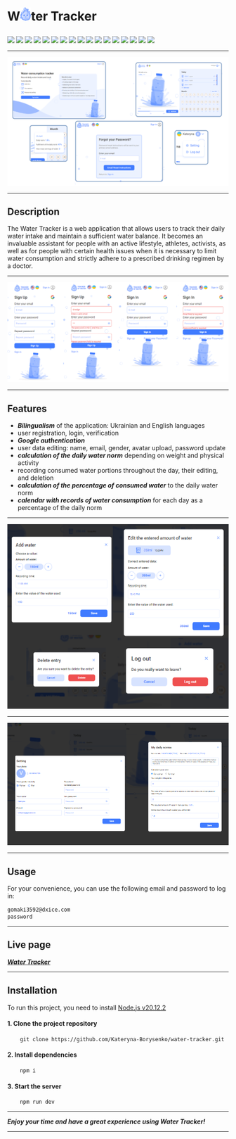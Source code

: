 # <p>W<img src="./public/logo.svg" width="25">ter Tracker</p>

<p>
    <a href="https://developer.mozilla.org/en-US/docs/Web/JavaScript"><img src="https://img.shields.io/badge/JavaScript-cyan" /></a>
    <a href="https://react.dev/"><img src="https://img.shields.io/badge/React-blue"  /></a>
    <a href="https://redux.js.org/"><img src="https://img.shields.io/badge/Redux-darkblue"  /></a>
    <a href="https://redux-toolkit.js.org/"><img src="https://img.shields.io/badge/reduxToolkit-steelblue" /></a>
    <a href="https://redux.js.org/usage/writing-logic-thunks"><img src="https://img.shields.io/badge/ReduxThunk-blue"  /></a>
    <a href="https://www.npmjs.com/package/cloudinary"><img src="https://img.shields.io/badge/cloudniry-cyan" /></a>
    <a href="https://axios-http.com/docs/intro"><img src="https://img.shields.io/badge/Axios-steelblue" /></a>
    <a href="https://www.npmjs.com/package/yup"><img src="https://img.shields.io/badge/Yup-darkblue"  /></a>
    <a href="https://ant.design/"><img src="https://img.shields.io/badge/Antd-blue"  /></a>
    <a href="https://www.npmjs.com/package/dayjs"><img src="https://img.shields.io/badge/dayjs-cyan" /></a>
    <a href="https://formik.org/docs/overview"><img src="https://img.shields.io/badge/formik-steelblue"  /></a>
    <a href="https://react.i18next.com/"><img src="https://img.shields.io/badge/reactI18next-darkblue" /></a>
    <a href="https://www.npmjs.com/package/redux-persist"><img src="https://img.shields.io/badge/reduxPersist-blue" /></a>
    <a href="https://www.npmjs.com/package/react-toastify"><img src="https://img.shields.io/badge/reactToastify-cyan"  /></a>
    <a href="https://www.npmjs.com/package/reselect"><img src="https://img.shields.io/badge/reselect-steelblue"  /></a>
    <a href="https://www.npmjs.com/package/react-spinners"><img src="https://img.shields.io/badge/reactSpinners-darkblue" /></a>
    <a href="https://www.npmjs.com/package/react-icons"><img src="https://img.shields.io/badge/reactIcons-blue"  /></a>
</p>

---

<img src="./public/screens/pages-min.png">

---

## Description

The Water Tracker is a web application that allows users to track their daily water intake and maintain a sufficient water balance. It becomes an invaluable assistant for people with an active lifestyle, athletes, activists, as well as for people with certain health issues when it is necessary to limit water consumption and strictly adhere to a prescribed drinking regimen by a doctor.

---

 <img src="./public/screens/auth-form-min.png">

---

## Features

- **_Bilingualism_** of the application: Ukrainian and English languages
- user registration, login, verification
- **_Google authentication_**
- user data editing: name, email, gender, avatar upload, password update
- **_calculation of the daily water norm_** depending on weight and physical activity
- recording consumed water portions throughout the day, their editing, and deletion
- **_calculation of the percentage of consumed water_** to the daily water norm
- **_calendar with records of water consumption_** for each day as a percentage of the daily norm

---

<img src="./public/screens/modals-min.png">

---

<img src="./public/screens/Norma-Settings-min.png">

---

## Usage

For your convenience, you can use the following email and password to log in:

```
gomaki3592@dxice.com
password
```

---

## Live page

**_<a href="water-tracker-pi.vercel.app">Water Tracker</a>_**

---

## Installation

To run this project, you need to install <a href="https://nodejs.org/en">Node.js v20.12.2</a>

#### 1. Clone the project repository

```
    git clone https://github.com/Kateryna-Borysenko/water-tracker.git
```

#### 2. Install dependencies

```
    npm i
```

#### 3. Start the server

```
    npm run dev
```

---

**_Enjoy your time and have a great experience using Water Tracker!_**

---
